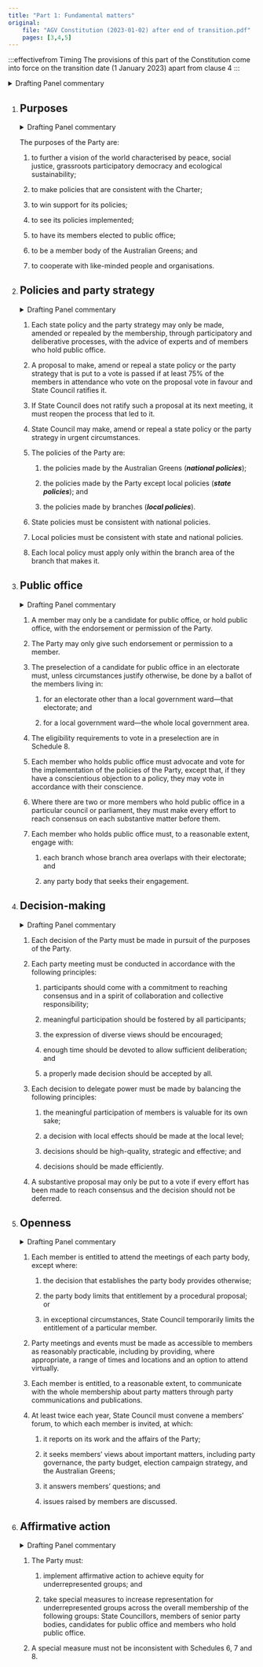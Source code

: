 ```yaml
---
title: "Part 1: Fundamental matters"
original:
    file: "AGV Constitution (2023-01-02) after end of transition.pdf"
    pages: [3,4,5]
---
```


:::effectivefrom Timing
The provisions of this part of the Constitution come into force
on the transition date (1 January 2023) apart from clause 4
:::

<details>

<summary>Drafting Panel commentary</summary>

<u>At a glance</u>

* Sets out our purposes (clause 1).

* Sets out our principles about (clause 2 to 7):

    * how we make policies and the party strategy,

    * members in public office,

    * how we make decisions,

    * the openness of our Party, and

    * affirmative action.

* Sets out the hierarchy of policies (including Australian Greens policies and local
  policies made by branches) (clause 2).

<u>Summary and Explanation</u>

Clause 1 on purposes is straightforward.

Clause 2 on policy requires that party policy and the party strategy generally only be
made by members through a participatory process, by consensus (or a 75% vote) of
members participating. State Council can make a policy or the party strategy in urgent
circumstances. The clause also reflects our existing hierarchy of national, state and
local policies.

Clause 3 is about members in public office and keeps the existing arrangements. It
retains the conscience vote, requires members in public office at a particular level to
attempt to reach consensus with each other, and requires members in public office to
engage with branches and other party bodies wanting such engagement.

Clause 4 introduces a new requirement that all decisions must be made in pursuit of
the party’s purposes (clause 4(1)). The clause sets out, in a more mandatory way than
in our current Constitution, the principles of consensus decision-making (clause 4(2) &
(4)). This clause also sets out new principles for the delegation of decision-making
(clause 4(3)).

Clause 5 sets out the entitlement of members to attend meetings, establishes a new
requirement that meetings be accessible to all members and that members have a
reasonable right to communicate with all other members. This clause also provides for
members’ forums to be held twice a year to discuss issues raised by members
(clause 5(4)).

Clause 6 establishes an additional strengthened mandatory obligation on the Party to
implement affirmative action measures for underrepresented groups. However, this
does not affect the election process for the State Council.

</details>


1. ## Purposes

    <details><summary>Drafting Panel commentary</summary>
    Clause 1 on purposes is straightforward.
    </details>

    The purposes of the Party are:

    <subclause-letters>

    1.  to further a vision of the world characterised by peace, social
    justice, grassroots participatory democracy and ecological
    sustainability;

    2.  to make policies that are consistent with the Charter;

    3.  to win support for its policies;

    4.  to see its policies implemented;

    5.  to have its members elected to public office;

    6.  to be a member body of the Australian Greens; and

    7.  to cooperate with like-minded people and organisations.

    </subclause-letters>

2. ## Policies and party strategy

    <details><summary>Drafting Panel commentary</summary>
    Clause 2 on policy requires that party policy and the party strategy generally only be made by members through a participatory process, by consensus (or a 75% vote) of members participating. State Council can make a policy or the party strategy in urgent circumstances. The clause also reflects our existing hierarchy of national, state and local policies.
    </details>

    1.  Each state policy and the party strategy may only be made,
        amended or repealed by the membership, through participatory and
        deliberative processes, with the advice of experts and of
        members who hold public office.

    2.  A proposal to make, amend or repeal a state policy or the party
        strategy that is put to a vote is passed if at least 75% of the
        members in attendance who vote on the proposal vote in favour
        and State Council ratifies it.

    3.  If State Council does not ratify such a proposal at its next
        meeting, it must reopen the process that led to it.

    4.  State Council may make, amend or repeal a state policy or the
        party strategy in urgent circumstances. 

    5.  The policies of the Party are:

        <subclause-letters>

        1.  the policies made by the Australian Greens (***national
            policies***);

        2.  the policies made by the Party except local policies
            (***state policies***); and

        3.  the policies made by branches (***local policies***).

        </subclause-letters>

    6.  State policies must be consistent with national policies.

    7.  Local policies must be consistent with state and national
        policies.

    8.  Each local policy must apply only within the branch area of the
        branch that makes it.

3. ## Public office

    <details><summary>Drafting Panel commentary</summary>
    Clause 3 is about members in public office and keeps the existing arrangements. It retains the conscience vote, requires members in public office at a particular level to attempt to reach consensus with each other, and requires members in public office to engage with branches and other party bodies wanting such engagement.
    </details>

    1.  A member may only be a candidate for public office, or hold
        public office, with the endorsement or permission of the Party.

    2.  The Party may only give such endorsement or permission to a
        member.

    3.  The preselection of a candidate for public office in an
        electorate must, unless circumstances justify otherwise, be done
        by a ballot of the members living in:

        <subclause-letters>

        1.  for an electorate other than a local government ward—that
            electorate; and

        2.  for a local government ward—the whole local government area.

        </subclause-letters>

    4.  The eligibility requirements to vote in a preselection are in
        Schedule 8.

    5.  Each member who holds public office must advocate and vote for
        the implementation of the policies of the Party, except that, if
        they have a conscientious objection to a policy, they may vote
        in accordance with their conscience.

    6.  Where there are two or more members who hold public office in a
        particular council or parliament, they must make every effort to
        reach consensus on each substantive matter before them.

    7.  Each member who holds public office must, to a reasonable
        extent, engage with:

        <subclause-letters>

        1.  each branch whose branch area overlaps with their
            electorate; and

        2.  any party body that seeks their engagement.

        </subclause-letters>

4. ## Decision-making

    <details><summary>Drafting Panel commentary</summary>

    Clause 4 introduces a new requirement that all decisions must be made in pursuit of
    the party’s purposes (clause 4(1)). The clause sets out, in a more mandatory way than
    in our current Constitution, the principles of consensus decision-making (clause 4(2) &
    (4)). This clause also sets out new principles for the delegation of decision-making
    (clause 4(3)).

    </details>

    1.  Each decision of the Party must be made in pursuit of the
        purposes of the Party.

    2.  Each party meeting must be conducted in accordance with the
        following principles:

        <subclause-letters>

        1.  participants should come with a commitment to reaching
            consensus and in a spirit of collaboration and collective
            responsibility;

        2.  meaningful participation should be fostered by all
            participants;

        3.  the expression of diverse views should be encouraged;

        4.  enough time should be devoted to allow sufficient
            deliberation; and

        5.  a properly made decision should be accepted by all.

        </subclause-letters>

    3.  Each decision to delegate power must be made by balancing the
        following principles:

        <subclause-letters>

        1.  the meaningful participation of members is valuable for its
            own sake;

        2.  a decision with local effects should be made at the local
            level;

        3.  decisions should be high-quality, strategic and effective;
            and

        4.  decisions should be made efficiently.

        </subclause-letters>

    4.  A substantive proposal may only be put to a vote if every effort
        has been made to reach consensus and the decision should not be
        deferred.

5. ## Openness

    <details><summary>Drafting Panel commentary</summary>
    Clause 5 sets out the entitlement of members to attend meetings, establishes a new requirement that meetings be accessible to all members and that members have a reasonable right to communicate with all other members. This clause also provides for members’ forums to be held twice a year to discuss issues raised by members (clause 5(4)).
    </details>

    1.  Each member is entitled to attend the meetings of each party
        body, except where:

        <subclause-letters>

        1.  the decision that establishes the party body provides
            otherwise;

        2.  the party body limits that entitlement by a procedural
            proposal; or

        3.  in exceptional circumstances, State Council temporarily
            limits the entitlement of a particular member.

        </subclause-letters>

    2.  Party meetings and events must be made as accessible to members
        as reasonably practicable, including by providing, where
        appropriate, a range of times and locations and an option to
        attend virtually.

    3.  Each member is entitled, to a reasonable extent, to communicate
        with the whole membership about party matters through party
        communications and publications.

    4.  At least twice each year, State Council must convene a members’
        forum, to which each member is invited, at which:

        <subclause-letters>

        1.  it reports on its work and the affairs of the Party;

        2.  it seeks members’ views about important matters, including
            party governance, the party budget, election campaign
            strategy, and the Australian Greens;

        3.  it answers members’ questions; and

        4.  issues raised by members are discussed.

        </subclause-letters>

6. ## Affirmative action

    <details><summary>Drafting Panel commentary</summary>
    Clause 6 establishes an additional strengthened mandatory obligation on the Party to implement affirmative action measures for underrepresented groups. However, this does not affect the election process for the State Council.
    </details>

    1.  The Party must:

        <subclause-letters>

        1.  implement affirmative action to achieve equity for
            underrepresented groups; and

        2.  take special measures to increase representation for
            underrepresented groups across the overall membership of the
            following groups: State Councillors, members of senior party
            bodies, candidates for public office and members who hold
            public office.

        </subclause-letters>

    2.  A special measure must not be inconsistent with Schedules 6, 7 and 8.



